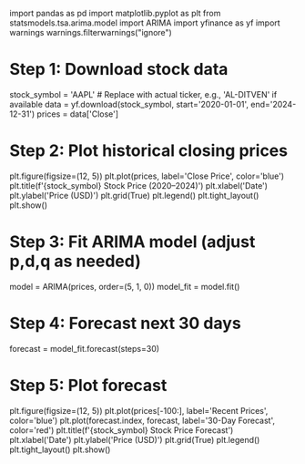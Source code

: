 import pandas as pd
import matplotlib.pyplot as plt
from statsmodels.tsa.arima.model import ARIMA
import yfinance as yf
import warnings
warnings.filterwarnings("ignore")

# Step 1: Download stock data
stock_symbol = 'AAPL'  # Replace with actual ticker, e.g., 'AL-DITVEN' if available
data = yf.download(stock_symbol, start='2020-01-01', end='2024-12-31')
prices = data['Close']

# Step 2: Plot historical closing prices
plt.figure(figsize=(12, 5))
plt.plot(prices, label='Close Price', color='blue')
plt.title(f'{stock_symbol} Stock Price (2020–2024)')
plt.xlabel('Date')
plt.ylabel('Price (USD)')
plt.grid(True)
plt.legend()
plt.tight_layout()
plt.show()

# Step 3: Fit ARIMA model (adjust p,d,q as needed)
model = ARIMA(prices, order=(5, 1, 0))
model_fit = model.fit()

# Step 4: Forecast next 30 days
forecast = model_fit.forecast(steps=30)

# Step 5: Plot forecast
plt.figure(figsize=(12, 5))
plt.plot(prices[-100:], label='Recent Prices', color='blue')
plt.plot(forecast.index, forecast, label='30-Day Forecast', color='red')
plt.title(f'{stock_symbol} Stock Price Forecast')
plt.xlabel('Date')
plt.ylabel('Price (USD)')
plt.grid(True)
plt.legend()
plt.tight_layout()
plt.show()
